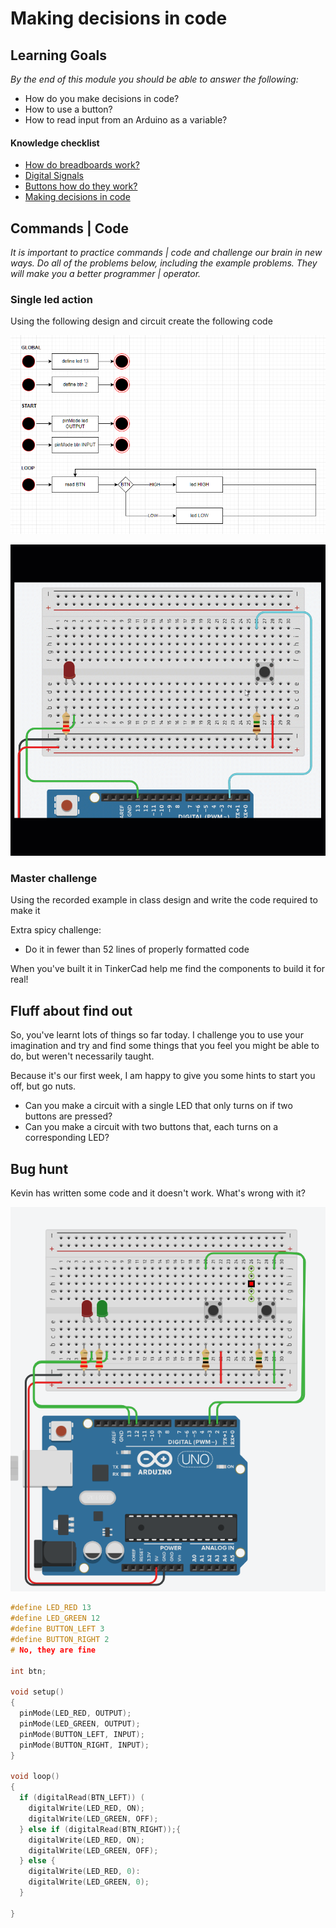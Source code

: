 # Making decisions in code 

## Learning Goals

*By the end of this module you should be able to answer the following:*

* How do you make decisions in code?
* How to use a button? 
* How to read input from an Arduino as a variable? 


#### Knowledge checklist

* [How do breadboards work?](https://github.com/carteras/IT-CBR/blob/main/cookbook/electronics/foundations.breadboards.md)
* [Digital Signals](https://github.com/carteras/IT-CBR/blob/main/cookbook/electronics/foundations.digitalsignals.md)
* [Buttons how do they work?](https://github.com/carteras/IT-CBR/blob/main/cookbook/electronics/foundations.buttons.md)
* [Making decisions in code](https://github.com/carteras/IT-CBR/blob/main/cookbook/arduino/foundations.programming.conditions.md)


## Commands | Code

*It is important to practice commands | code and challenge our brain in new ways. Do all of the problems below, including the example problems. They will make you a better programmer | operator.*


### Single led action

Using the following design and circuit create the following code

![](img/2023-02-06-20-26-25.png)

![single led](./img/single_led.gif)

### Master challenge 

Using the recorded example in class design and write the code required to make it

Extra spicy challenge: 

* Do it in fewer than 52 lines of properly formatted code

When you've built it in TinkerCad help me find the components to build it for real!



## Fluff about find out

So, you've learnt lots of things so far today. I challenge you to use your imagination and try and find some things that you feel you might be able to do, but weren't necessarily taught.

Because it's our first week, I am happy to give you some hints to start you off, but go nuts.

* Can you make a circuit with a single LED that only turns on if two buttons are pressed?
* Can you make a circuit with two buttons that, each turns on a corresponding LED?

## Bug hunt

Kevin has written some code and it doesn't work. What's wrong with it?

![kevin](img/kevin.png)

```cpp
#define LED_RED 13
#define LED_GREEN 12
#define BUTTON_LEFT 3
#define BUTTON_RIGHT 2
# No, they are fine

int btn;

void setup()
{
  pinMode(LED_RED, OUTPUT);
  pinMode(LED_GREEN, OUTPUT);
  pinMode(BUTTON_LEFT, INPUT);
  pinMode(BUTTON_RIGHT, INPUT);
}

void loop()
{
  if (digitalRead(BTN_LEFT)) (
    digitalWrite(LED_RED, ON); 
    digitalWrite(LED_GREEN, OFF);
  } else if (digitalRead(BTN_RIGHT));{
    digitalWrite(LED_RED, ON);
    digitalWrite(LED_GREEN, OFF);
  } else {
    digitalWrite(LED_RED, 0):
    digitalWrite(LED_GREEN, 0);
  }
     
}
```